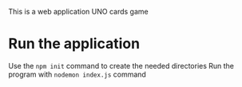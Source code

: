 This is a web application UNO cards game 
# Run the application
Use the ```npm init``` command to create the needed directories
Run the program with ```nodemon index.js``` command 
